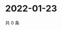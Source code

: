 # 2022-01-23

共 0 条

<!-- BEGIN WEIBO -->
<!-- 最后更新时间 Sun Jan 23 2022 07:08:16 GMT+0800 (China Standard Time) -->

<!-- END WEIBO -->

